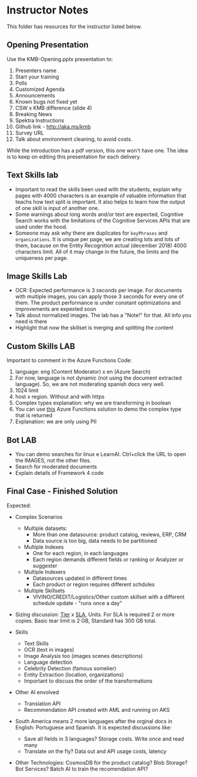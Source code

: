 # Instructor Notes

This folder has resources for the instructor listed below.

## Opening Presentation

Use the KMB-Opening.pptx presentation to:

1. Presenters name
1. Start your training
1. Polls
1. Customized Agenda
1. Announcements
1. Known bugs not fixed yet
1. CSW x KMB difference (slide 4)
1. Breaking News
1. Spektra Instructions
1. Github link - <http://aka.ms/kmb>
1. Survey URL
1. Talk about environment cleaning, to avoid costs.

While the introduction has a pdf version, this one won't have one. The idea is to keep on editing this presentation for each delivery.

## Text Skills lab

+ Important to read the skills been used with the students, explain why pages with 4000 characters is an example of valuable information that teachs how text split is important. It also helps to learn how the output of one skill is input of another one.
+ Some warnings about long words and/or text are expected, Cognitive Search works with the limitations of the Cognitive Services APIs that are used under the hood.
+ Someone may ask why there are duplicates for `keyPhrases` and `organizations`. It is unique per page, we are creating lots and lots of them, bacause on the Entity Recognition actual (december 2018) 4000 characters limit. All of it may change in the future, the limits and the uniqueness per page.

## Image Skills Lab

+ OCR: Expected performance is 3 seconds per image.  For documents with multiple images, you can apply those 3 seconds for every one of them. The product performance is under constant optimizations and improvements are expexted soon
+ Talk about normalized images. The lab has a "Note!" for that. All info you need is there
+ Highlight that now the skillset is merging and splitting the content

## Custom Skills LAB

Important to comment in the Azure Functions Code:

1. language: eng (Content Moderator) x en (Azure Search)
1. For now, language is not dynamic (not using the document extracted language). So, we are not moderating spanish docs very well.
1. 1024 limit
1. host x region. Without and with https
1. Complex types explanation: why we are transforming in boolean
1. You can use [this](https://github.com/Rodrigossz/AzureCognitiveSkill) Azure Functions solution to demo the complex type that is returned
1. Explanation: we are only using PII

## Bot LAB

+ You can demo searches for linux e LearnAI. Ctrl+click the URL to open the IMAGES, not the other files.
+ Search for moderated documents
+ Explain details of Framework 4 code

## Final Case - Finished Solution

Expected:

+ Complex Scenarios
  + Multiple datasets:
    + More than one datasource: product catalog, reviews, ERP, CRM
    + Data source is too big, data needs to be partitioned
  + Multiple Indexes
    + One for each region, in each languages
    + Each region demands different fields or ranking or Analyzer or suggester
  + Multiple Indexers
    + Datasources updated in different times
    + Each product or region requires different schdules
  + Multiple Skillsets
    + VIVINO/CREDIT/Logistics/Other custom skillset with a different schedule update - "runs once a day"

+ Sizing discussion: [Tier](https://azure.microsoft.com/en-us/pricing/details/search/) x [SLA](https://azure.microsoft.com/en-us/support/legal/sla/search/v1_0/), Units. For SLA is required 2 or more copies. Basic tear limit is 2 GB, Standard has 300 GB total.

+ Skills
  + Text Skills
  + OCR (text in images)
  + Image Analysis too (images scenes descriptions)
  + Language detection
  + Celebrity Detection (famous somelier)
  + Entity Extraction (location, organizations)
  + Important to discuss the order of the transformations

+ Other AI envolved
  + Translation API
  + Recommendation API created with AML and running on AKS

+ South America means 2 more languages after the orginal docs in English: Portuguese and Spanish. It is expected discussions like:
  + Save all fields in 3 languages? Storage costs. Write once and read many
  + Translate on the fly? Data out and API usage costs, latency

+ Other Technologies: CosmosDB for the product catalog? Blob Storage? Bot Services? Batch AI to train the recomendation API?